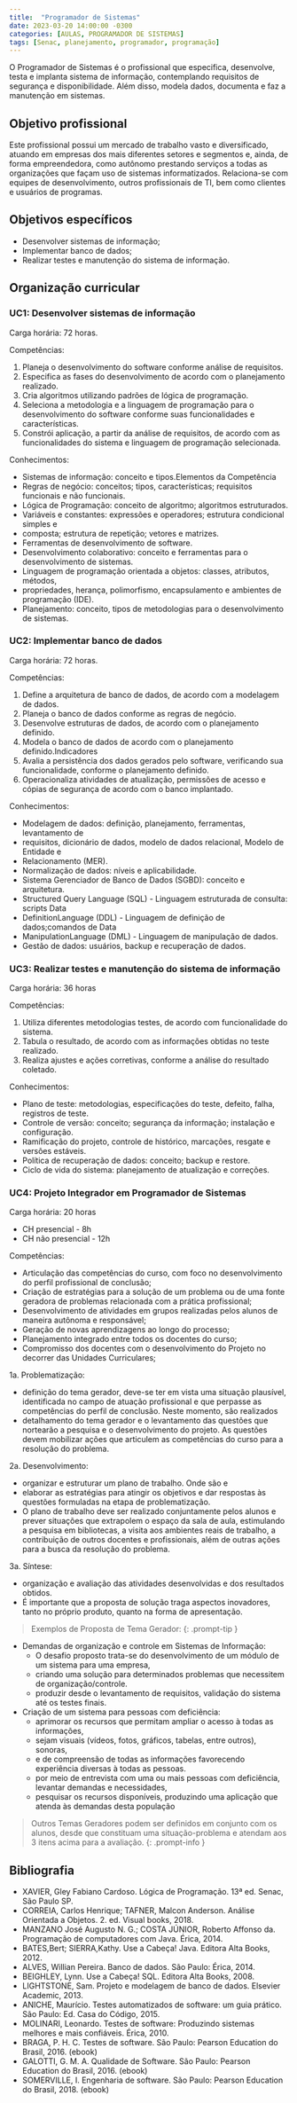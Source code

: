 ```yaml
---
title:  "Programador de Sistemas"
date: 2023-03-20 14:00:00 -0300
categories: [AULAS, PROGRAMADOR DE SISTEMAS]
tags: [Senac, planejamento, programador, programação]
---
```

O Programador de Sistemas é o profissional que especifica, desenvolve, testa e implanta sistema de informação, contemplando requisitos de segurança e disponibilidade. Além disso, modela dados, documenta e faz a manutenção em sistemas.

## Objetivo profissional

Este profissional possui um mercado de trabalho vasto e diversificado, atuando em empresas dos mais diferentes setores e segmentos e, ainda, de forma empreendedora, como autônomo prestando serviços a todas as organizações que façam uso de sistemas informatizados. Relaciona-se com equipes de desenvolvimento, outros profissionais de TI, bem como clientes e usuários de programas.

## Objetivos específicos

- Desenvolver sistemas de informação;
- Implementar banco de dados;
- Realizar testes e manutenção do sistema de informação.

## Organização curricular

### UC1: Desenvolver sistemas de informação

Carga horária: 72 horas.

Competências:

1. Planeja o desenvolvimento do software conforme análise de requisitos.
2. Especifica as fases do desenvolvimento de acordo com o planejamento realizado.
3. Cria algoritmos utilizando padrões de lógica de programação.
4. Seleciona a metodologia e a linguagem de programação para o desenvolvimento do software conforme suas funcionalidades e características.
5. Constrói aplicação, a partir da análise de requisitos, de acordo com as funcionalidades do sistema e linguagem de programação selecionada.

Conhecimentos:

- Sistemas de informação: conceito e tipos.Elementos da Competência
- Regras de negócio: conceitos; tipos, características; requisitos funcionais e não funcionais.
- Lógica de Programação: conceito de algoritmo; algoritmos estruturados.
- Variáveis e constantes: expressões e operadores; estrutura condicional simples e
- composta; estrutura de repetição; vetores e matrizes.
- Ferramentas de desenvolvimento de software.
- Desenvolvimento colaborativo: conceito e ferramentas para o desenvolvimento de sistemas.
- Linguagem de programação orientada a objetos: classes, atributos, métodos,
- propriedades, herança, polimorfismo, encapsulamento e ambientes de programação (IDE).
- Planejamento: conceito, tipos de metodologias para o desenvolvimento de sistemas.

### UC2: Implementar banco de dados

Carga horária: 72 horas.

Competências:

1. Define a arquitetura de banco de dados, de acordo com a modelagem de dados.
2. Planeja o banco de dados conforme as regras de negócio.
3. Desenvolve estruturas de dados, de acordo com o planejamento definido.
4. Modela o banco de dados de acordo com o planejamento definido.Indicadores
5. Avalia a persistência dos dados gerados pelo software, verificando sua funcionalidade, conforme o planejamento definido.
6. Operacionaliza atividades de atualização, permissões de acesso e cópias de segurança de acordo com o banco implantado.

Conhecimentos:

- Modelagem de dados: definição, planejamento, ferramentas, levantamento de
- requisitos, dicionário de dados, modelo de dados relacional, Modelo de Entidade e
- Relacionamento (MER).
- Normalização de dados: níveis e aplicabilidade.
- Sistema Gerenciador de Banco de Dados (SGBD): conceito e arquitetura.
- Structured Query Language (SQL) - Linguagem estruturada de consulta: scripts Data
- DefinitionLanguage (DDL) - Linguagem de definição de dados;comandos de Data
- ManipulationLanguage (DML) - Linguagem de manipulação de dados.
- Gestão de dados: usuários, backup e recuperação de dados.

### UC3: Realizar testes e manutenção do sistema de informação

Carga horária: 36 horas

Competências:

1. Utiliza diferentes metodologias testes, de acordo com funcionalidade do sistema.
2. Tabula o resultado, de acordo com as informações obtidas no teste realizado.
3. Realiza ajustes e ações corretivas, conforme a análise do resultado coletado.

Conhecimentos:

- Plano de teste: metodologias, especificações do teste, defeito, falha, registros de teste.
- Controle de versão: conceito; segurança da informação; instalação e configuração.
- Ramificação do projeto, controle de histórico, marcações, resgate e versões estáveis.
- Política de recuperação de dados: conceito; backup e restore.
- Ciclo de vida do sistema: planejamento de atualização e correções.

### UC4: Projeto Integrador em Programador de Sistemas

Carga horária: 20 horas

- CH presencial - 8h
- CH não presencial - 12h

Competências:

- Articulação das competências do curso, com foco no desenvolvimento do perfil profissional de conclusão;
- Criação de estratégias para a solução de um problema ou de uma fonte geradora de problemas relacionada com a prática profissional;
- Desenvolvimento de atividades em grupos realizadas pelos alunos de maneira autônoma e responsável;
- Geração de novas aprendizagens ao longo do processo;
- Planejamento integrado entre todos os docentes do curso;
- Compromisso dos docentes com o desenvolvimento do Projeto no decorrer das Unidades Curriculares;

1a. Problematização:

- definição do tema gerador, deve-se ter em vista uma situação plausível, identificada no campo de atuação profissional e que perpasse as competências do perfil de conclusão. Neste momento, são realizados
- detalhamento do tema gerador e o levantamento das questões que nortearão a pesquisa e o desenvolvimento do projeto. As questões devem mobilizar ações que articulem as competências do curso para a resolução do problema.

2a. Desenvolvimento:

- organizar e estruturar um plano de trabalho. Onde são e
- elaborar as estratégias para atingir os objetivos e dar respostas às questões formuladas na etapa de problematização.
- O plano de trabalho deve ser realizado conjuntamente pelos alunos e prever situações que extrapolem o espaço da sala de aula, estimulando a pesquisa em bibliotecas, a visita aos ambientes reais de trabalho, a contribuição de outros docentes e profissionais, além de outras ações para a busca da resolução do problema.

3a. Síntese:

- organização e avaliação das atividades desenvolvidas e dos resultados obtidos.
- É importante que a proposta de solução traga aspectos inovadores, tanto no próprio produto, quanto na forma de apresentação.

> Exemplos de Proposta de Tema Gerador:
{: .prompt-tip }

- Demandas de organização e controle em Sistemas de Informação:
  - O desafio proposto trata-se do desenvolvimento de um módulo de um sistema para uma empresa,
  - criando uma solução para determinados problemas que necessitem de organização/controle.
  - produzir desde o levantamento de requisitos, validação do sistema até os testes finais.
- Criação de um sistema para pessoas com deficiência:
  - aprimorar os recursos que permitam ampliar o acesso à todas as informações,
  - sejam visuais (vídeos, fotos, gráficos, tabelas, entre outros), sonoras,
  - e de compreensão de todas as informações favorecendo experiência diversas à todas as pessoas.
  - por meio de entrevista com uma ou mais pessoas com deficiência, levantar demandas e necessidades,
  - pesquisar os recursos disponíveis, produzindo uma aplicação que atenda às demandas desta população

> Outros Temas Geradores podem ser definidos em conjunto com os alunos, desde que constituam uma situação-problema e atendam aos 3 itens acima para a avaliação.
{: .prompt-info }

## Bibliografia

- XAVIER, Gley Fabiano Cardoso. Lógica de Programação.  13ª ed. Senac, São Paulo SP.
- CORREIA, Carlos Henrique; TAFNER, Malcon Anderson. Análise Orientada a Objetos. 2. ed. Visual books, 2018.
- MANZANO José Augusto N. G.; COSTA JÚNIOR, Roberto Affonso da. Programação de computadores com Java. Érica, 2014.
- BATES,Bert; SIERRA,Kathy. Use a Cabeça! Java. Editora Alta Books, 2012.
- ALVES, Willian Pereira. Banco de dados. São Paulo: Érica, 2014.
- BEIGHLEY, Lynn. Use a Cabeça! SQL. Editora Alta Books, 2008.
- LIGHTSTONE, Sam. Projeto e modelagem de banco de dados. Elsevier Academic, 2013.
- ANICHE, Maurício. Testes automatizados de software: um guia prático. São Paulo: Ed. Casa do Código, 2015.
- MOLINARI, Leonardo. Testes de software: Produzindo sistemas melhores e mais confiáveis. Érica, 2010.
- BRAGA, P. H. C. Testes de software. São Paulo: Pearson Education do Brasil, 2016. (ebook)
- GALOTTI, G. M. A. Qualidade de Software. São Paulo: Pearson Education do Brasil, 2016. (ebook)
- SOMERVILLE, I. Engenharia de software. São Paulo: Pearson Education do Brasil, 2018. (ebook)
